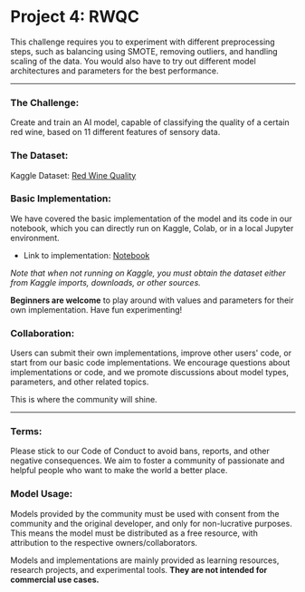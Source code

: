 # Project 4: RWQC

This challenge requires you to experiment with different preprocessing steps, such as balancing using SMOTE, removing outliers, and handling scaling of the data. You would also have to try out different model architectures and parameters for the best performance.

---

### The Challenge:
Create and train an AI model, capable of classifying the quality of a certain red wine, based on 11 different features of sensory data.

### The Dataset:
Kaggle Dataset: 
[Red Wine Quality](https://www.kaggle.com/datasets/uciml/red-wine-quality-cortez-et-al-2009)

### Basic Implementation:
We have covered the basic implementation of the model and its code in our notebook, which you can directly run on Kaggle, Colab, or in a local Jupyter environment.

- Link to implementation: [Notebook](project-4-rwqc.ipynb)

*Note that when not running on Kaggle, you must obtain the dataset either from Kaggle imports, downloads, or other sources.*

**Beginners are welcome** to play around with values and parameters for their own implementation. Have fun experimenting!

### Collaboration:
Users can submit their own implementations, improve other users' code, or start from our basic code implementations. We encourage questions about implementations or code, and we promote discussions about model types, parameters, and other related topics.

This is where the community will shine.

---

### Terms:
Please stick to our Code of Conduct to avoid bans, reports, and other negative consequences. We aim to foster a community of passionate and helpful people who want to make the world a better place.

### Model Usage:
Models provided by the community must be used with consent from the community and the original developer, and only for non-lucrative purposes. This means the model must be distributed as a free resource, with attribution to the respective owners/collaborators.

Models and implementations are mainly provided as learning resources, research projects, and experimental tools. **They are not intended for commercial use cases.**
